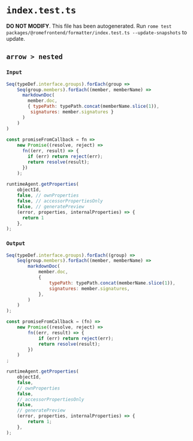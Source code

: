 # `index.test.ts`

**DO NOT MODIFY**. This file has been autogenerated. Run `rome test packages/@romefrontend/formatter/index.test.ts --update-snapshots` to update.

## `arrow > nested`

### `Input`

```javascript
Seq(typeDef.interface.groups).forEach(group =>
    Seq(group.members).forEach((member, memberName) =>
      markdownDoc(
        member.doc,
        { typePath: typePath.concat(memberName.slice(1)),
         signatures: member.signatures }
      )
    )
)
  
const promiseFromCallback = fn =>
    new Promise((resolve, reject) =>
      fn((err, result) => {
        if (err) return reject(err);
        return resolve(result);
      })
    );
  
runtimeAgent.getProperties(
    objectId,
    false, // ownProperties
    false, // accessorPropertiesOnly
    false, // generatePreview
    (error, properties, internalProperties) => {
      return 1
    },
);
```

### `Output`

```javascript
Seq(typeDef.interface.groups).forEach((group) =>
	Seq(group.members).forEach((member, memberName) =>
		markdownDoc(
			member.doc,
			{
				typePath: typePath.concat(memberName.slice(1)),
				signatures: member.signatures,
			},
		)
	)
);

const promiseFromCallback = (fn) =>
	new Promise((resolve, reject) =>
		fn((err, result) => {
			if (err) return reject(err);
			return resolve(result);
		})
	)
;

runtimeAgent.getProperties(
	objectId,
	false,
	// ownProperties
	false,
	// accessorPropertiesOnly
	false,
	// generatePreview
	(error, properties, internalProperties) => {
		return 1;
	},
);

```
